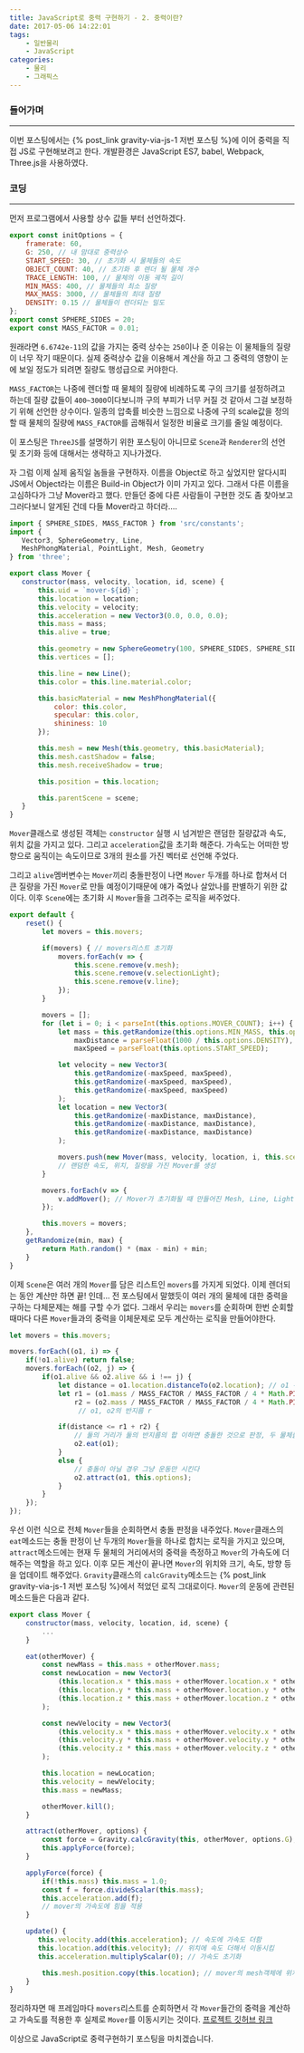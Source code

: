 ```yaml
---
title: JavaScript로 중력 구현하기 - 2. 중력이란?
date: 2017-05-06 14:22:01
tags:
    - 일반물리
    - JavaScript
categories:
    - 물리
    - 그래픽스
---
```


### 들어가며
***
이번 포스팅에서는 {% post_link gravity-via-js-1 저번 포스팅 %}에 이어 중력을 직접 JS로 구현해보려고 한다.
개발환경은 JavaScript ES7, babel, Webpack, Three.js을 사용하였다.

### 코딩
***
먼저 프로그램에서 사용할 상수 값들 부터 선언하겠다.

```js
export const initOptions = {
    framerate: 60,
    G: 250, // 내 맘대로 중력상수
    START_SPEED: 30, // 초기화 시 물체들의 속도
    OBJECT_COUNT: 40, // 초기화 후 렌더 될 물체 개수
    TRACE_LENGTH: 100, // 물체의 이동 궤적 길이
    MIN_MASS: 400, // 물체들의 최소 질량
    MAX_MASS: 3000, // 물체들의 최대 질량
    DENSITY: 0.15 // 물체들이 렌더되는 밀도
};
export const SPHERE_SIDES = 20;
export const MASS_FACTOR = 0.01;
```

원래라면 `6.6742e-11`의 값을 가지는 중력 상수는 `250`이나 준 이유는 이 물체들의 질량이 너무 작기 때문이다.
실제 중력상수 값을 이용해서 계산을 하고 그 중력의 영향이 눈에 보일 정도가 되려면 질량도 행성급으로 커야한다.

`MASS_FACTOR`는 나중에 렌더할 때 물체의 질량에 비례하도록 구의 크기를 설정하려고 하는데 질량 값들이 `400~3000`이다보니까 구의 부피가 너무 커질 것 같아서 그걸 보정하기 위해 선언한 상수이다.
일종의 압축률 비슷한 느낌으로 나중에 구의 scale값을 정의할 때 물체의 질량에 `MASS_FACTOR`를 곱해줘서 일정한 비율로 크기를 줄일 예정이다.

 이 포스팅은 `ThreeJS`를 설명하기 위한 포스팅이 아니므로 `Scene`과 `Renderer`의 선언 및 초기화 등에 대해서는 생략하고 지나가겠다.

 자 그럼 이제 실제 움직일 놈들을 구현하자.
 이름을 Object로 하고 싶었지만 알다시피 JS에서 Object라는 이름은 Build-in Object가 이미 가지고 있다.
 그래서 다른 이름을 고심하다가 그냥 Mover라고 했다. 만들던 중에 다른 사람들이 구현한 것도 좀 찾아보고 그러다보니 알게된 건데 다들 Mover라고 하더라....

 ```js
import { SPHERE_SIDES, MASS_FACTOR } from 'src/constants';
import {
    Vector3, SphereGeometry, Line,
    MeshPhongMaterial, PointLight, Mesh, Geometry
} from 'three';

export class Mover {
    constructor(mass, velocity, location, id, scene) {
        this.uid = `mover-${id}`;
        this.location = location;
        this.velocity = velocity;
        this.acceleration = new Vector3(0.0, 0.0, 0.0);
        this.mass = mass;
        this.alive = true;

        this.geometry = new SphereGeometry(100, SPHERE_SIDES, SPHERE_SIDES);
        this.vertices = [];

        this.line = new Line();
        this.color = this.line.material.color;

        this.basicMaterial = new MeshPhongMaterial({
            color: this.color,
            specular: this.color,
            shininess: 10
        });

        this.mesh = new Mesh(this.geometry, this.basicMaterial);
        this.mesh.castShadow = false;
        this.mesh.receiveShadow = true;

        this.position = this.location;

        this.parentScene = scene;
    }
}
```

`Mover`클래스로 생성된 객체는 `constructor` 실행 시 넘겨받은 랜덤한 질량값과 속도, 위치 값을 가지고 있다.
그리고 `acceleration`값을 초기화 해준다. 가속도는 어떠한 방향으로 움직이는 속도이므로 3개의 원소를 가진 벡터로 선언해 주었다.

그리고 `alive`멤버변수는 `Mover`끼리 충돌판정이 나면 `Mover` 두개를 하나로 합쳐서 더 큰 질량을 가진 `Mover`로 만들 예정이기때문에 얘가 죽었나 살았나를 판별하기 위한 값이다.
이후 `Scene`에는 초기화 시 `Mover`들을 그려주는 로직을 써주었다.

```js
export default {
    reset() {
        let movers = this.movers;

        if(movers) { // movers리스트 초기화
            movers.forEach(v => {
                this.scene.remove(v.mesh);
                this.scene.remove(v.selectionLight);
                this.scene.remove(v.line);
            });
        }

        movers = [];
        for (let i = 0; i < parseInt(this.options.MOVER_COUNT); i++) {
            let mass = this.getRandomize(this.options.MIN_MASS, this.options.MAX_MASS),
                maxDistance = parseFloat(1000 / this.options.DENSITY),
                maxSpeed = parseFloat(this.options.START_SPEED);

            let velocity = new Vector3(
                this.getRandomize(-maxSpeed, maxSpeed),
                this.getRandomize(-maxSpeed, maxSpeed),
                this.getRandomize(-maxSpeed, maxSpeed)
            );
            let location = new Vector3(
                this.getRandomize(-maxDistance, maxDistance),
                this.getRandomize(-maxDistance, maxDistance),
                this.getRandomize(-maxDistance, maxDistance)
            );

            movers.push(new Mover(mass, velocity, location, i, this.scene));
            // 랜덤한 속도, 위치, 질량을 가진 Mover를 생성
        }

        movers.forEach(v => {
            v.addMover(); // Mover가 초기화될 때 만들어진 Mesh, Line, Light 객체를 Scene에 넣는다
        });

        this.movers = movers;
    },
    getRandomize(min, max) {
        return Math.random() * (max - min) + min;
    }
}
```

이제 `Scene`은 여러 개의 `Mover`를 담은 리스트인 `movers`를 가지게 되었다. 이제 렌더되는 동안 계산만 하면 끝! 인데...
전 포스팅에서 말했듯이 여러 개의 물체에 대한 중력을 구하는 다체문제는 해를 구할 수가 없다.
그래서 우리는 `movers`를 순회하며 한번 순회할 때마다 다른 `Mover`들과의 중력을 이체문제로 모두 계산하는 로직을 만들어야한다.

```js
let movers = this.movers;

movers.forEach((o1, i) => {
    if(!o1.alive) return false;
    movers.forEach((o2, j) => {
        if(o1.alive && o2.alive && i !== j) {
            let distance = o1.location.distanceTo(o2.location); // o1 -> o2의 거리
            let r1 = (o1.mass / MASS_FACTOR / MASS_FACTOR / 4 * Math.PI) ** (1/3),
                r2 = (o2.mass / MASS_FACTOR / MASS_FACTOR / 4 * Math.PI) ** (1/3);
                 // o1, o2의 반지름 r

            if(distance <= r1 + r2) {
                // 둘의 거리가 둘의 반지름의 합 이하면 충돌한 것으로 판정, 두 물체를 합친다
                o2.eat(o1);
            }
            else {
                // 충돌이 아닐 경우 그냥 운동만 시킨다
                o2.attract(o1, this.options);
            }
        }
    });
});
```

우선 이런 식으로 전체 `Mover`들을 순회하면서 충돌 판정을 내주었다.
`Mover`클래스의 `eat`메소드는 충돌 판정이 난 두개의 `Mover`들을 하나로 합치는 로직을 가지고 있으며,
`attract`메소드에는 현재 두 물체의 거리에서의 중력을 측정하고 `Mover`의 가속도에 더해주는 역할을 하고 있다.
이후 모든 계산이 끝나면 `Mover`의 위치와 크기, 속도, 방향 등을 업데이트 해주었다. `Gravity`클래스의 `calcGravity`메소드는 {% post_link gravity-via-js-1 저번 포스팅 %}에서 적었던 로직 그대로이다.
`Mover`의 운동에 관련된 메소드들은 다음과 같다.

```js
export class Mover {
    constructor(mass, velocity, location, id, scene) {
        ...
    }

    eat(otherMover) {
        const newMass = this.mass + otherMover.mass;
        const newLocation = new Vector3(
            (this.location.x * this.mass + otherMover.location.x * otherMover.mass) / newMass,
            (this.location.y * this.mass + otherMover.location.y * otherMover.mass) / newMass,
            (this.location.z * this.mass + otherMover.location.z * otherMover.mass) / newMass
        );

        const newVelocity = new Vector3(
            (this.velocity.x * this.mass + otherMover.velocity.x * otherMover.mass) / newMass,
            (this.velocity.y * this.mass + otherMover.velocity.y * otherMover.mass) / newMass,
            (this.velocity.z * this.mass + otherMover.velocity.z * otherMover.mass) / newMass
        );

        this.location = newLocation;
        this.velocity = newVelocity;
        this.mass = newMass;

        otherMover.kill();
    }

    attract(otherMover, options) {
        const force = Gravity.calcGravity(this, otherMover, options.G);
        this.applyForce(force);
    }

    applyForce(force) {
        if(!this.mass) this.mass = 1.0;
        const f = force.divideScalar(this.mass);
        this.acceleration.add(f);
        // mover의 가속도에 힘을 적용
    }

    update() {
       this.velocity.add(this.acceleration); // 속도에 가속도 더함
       this.location.add(this.velocity); // 위치에 속도 더해서 이동시킴
       this.acceleration.multiplyScalar(0); // 가속도 초기화

        this.mesh.position.copy(this.location); // mover의 mesh객체에 위치 적용
    }
}
```

정리하자면 매 프레임마다 `movers`리스트를 순회하면서 각 `Mover`들간의 중력을 계산하고 가속도를 적용한 후 실제로 `Mover`를 이동시키는 것이다.
[프로젝트 깃허브 링크](https://github.com/evan-moon/3d-gravity-test)

이상으로 JavaScript로 중력구현하기 포스팅을 마치겠습니다.
